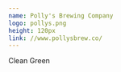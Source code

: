 ```yaml
---
name: Polly's Brewing Company
logo: pollys.png
height: 120px
link: //www.pollysbrew.co/
---
```

<ul style="list-style-type:none; margin:0; padding:0;">
  <li>Clean Green</li>
</ul>

